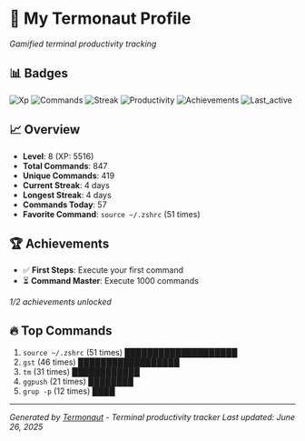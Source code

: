# 🚀 My Termonaut Profile

*Gamified terminal productivity tracking*

## 📊 Badges

![Xp](https://img.shields.io/badge/XP-Level+8+%285516%2F8100%29-green?style=flat-square&logo=terminal&logoColor=white) ![Commands](https://img.shields.io/badge/Commands-847-green?style=flat-square&logo=terminal&logoColor=white) ![Streak](https://img.shields.io/badge/Streak-4+days-green?style=flat-square&logo=terminal&logoColor=white) ![Productivity](https://img.shields.io/badge/Productivity-80.0%25-green?style=flat-square&logo=terminal&logoColor=white) ![Achievements](https://img.shields.io/badge/Achievements-5%2F10-blue?style=flat-square&logo=terminal&logoColor=white) ![Last_active](https://img.shields.io/badge/Last+Active-7h+ago-yellow?style=flat-square&logo=terminal&logoColor=white) 

## 📈 Overview

- **Level**: 8 (XP: 5516)
- **Total Commands**: 847
- **Unique Commands**: 419
- **Current Streak**: 4 days
- **Longest Streak**: 4 days
- **Commands Today**: 57
- **Favorite Command**: `source ~/.zshrc` (51 times)

## 🏆 Achievements

- ✅ **First Steps**: Execute your first command
- ⏳ **Command Master**: Execute 1000 commands

*1/2 achievements unlocked*

## 🔥 Top Commands

1. `source ~/.zshrc` (51 times) ████████████████████
2. `gst` (46 times) ██████████████████
3. `tm` (31 times) ████████████
4. `ggpush` (21 times) ████████
5. `grup -p` (12 times) ████

---

*Generated by [Termonaut](https://github.com/oiahoon/termonaut) - Terminal productivity tracker*
*Last updated: June 26, 2025*
